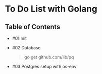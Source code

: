 # To Do List with Golang

## Table of Contents

- #01 Init

- #02 Database

  > go get github.com/lib/pq

- #03 Postgres setup with os-env
